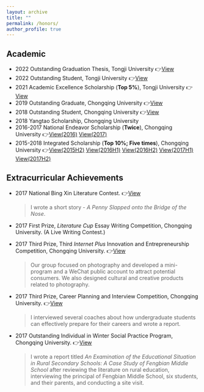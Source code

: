 ```yaml
---
layout: archive
title: ""
permalink: /honors/
author_profile: true
---
```


## Academic

- 2022 Outstanding Graduation Thesis, Tongji University 👉[View](/honors/image1.jpeg)
- 2022 Outstanding Student, Tongji University 👉[View](/honors/image2.png)
- 2021 Academic Excellence Scholarship (**Top 5%**), Tongji University 👉[View](/honors/image3.png)
- 2019 Outstanding Graduate, Chongqing University 👉[View](/honors/image4.png)
- 2018 Outstanding Student, Chongqing University 👉[View](/honors/image5.png)
- 2018 Yangtao Scholarship, Chongqing University
- 2016-2017 National Endeavor Scholarship (**Twice**), Chongqing University 👉[View(2016)](/honors/image6.png) [View(2017)](/honors/image7.jpeg)
- 2015-2018 Integrated Scholarship (**Top 10%; Five times**), Chongqing University 👉[View(2015H2)](/honors/image8.png) [View(2016H1)](/honors/image9.png) [View(2016H2)](/honors/image10.jpeg) [View(2017H1)](/honors/image11.png) [View(2017H2)](/honors/image12.jpeg)

## Extracurricular Achievements

- 2017 National Bing Xin Literature Contest. 👉[View](/honors/image13.png)
  
  > I wrote a short story - *A Penny Slapped onto the Bridge of the Nose*.
- 2017 First Prize, *Literature Cup* Essay Writing Competition, Chongqing University. (A Live Writing Contest.)
- 2017 Third Prize, Third *Internet Plus* Innovation and Entrepreneurship Competition, Chongqing University. 👉[View](/honors/image14.png)
  
  > Our group focused on photography and developed a mini-program and a WeChat public account to attract potential consumers. We also designed cultural and creative products related to photography.
- 2017 Third Prize, Career Planning and Interview Competition, Chongqing University. 👉[View](/honors/image15.png)
  
  > I interviewed several coaches about how undergraduate students can effectively prepare for their careers and wrote a report.
- 2017 Outstanding Individual in Winter Social Practice Program, Chongqing University. 👉[View](/honors/image16.png)
  
  > I wrote a report titled *An Examination of the Educational Situation in Rural Secondary Schools: A Case Study of Fengbian Middle School* after reviewing the literature on rural education, interviewing the principal of Fengbian Middle School, six students, and their parents, and conducting a site visit.

